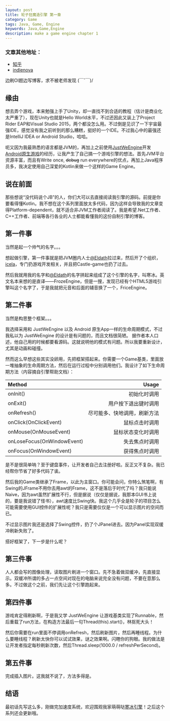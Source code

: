 ```yaml
---
layout: post
title: 轮子狂魔造引擎 第一章
category: Game
tags: Java, Game, Engine
keywords: Java,Game,Engine
description: make a game engine chapter 1
---
```


### 文章其他地址：
- [知乎](https://zhuanlan.zhihu.com/p/22053395)
- [indienova](http://indienova.com/u/ice1000/blogread/1043)

边刷OI题边写博客，求不被老师发现 (￣ˇ￣)/ 

## 缘由
想去弄个游戏，本来勉强上手了Unity，却一直找不到合适的教程（估计是商业化太严重了），现在Unity也就是Hello World水平，不过还因此又装上了Project Rider EAP和Visual Studio 2015，两个都没怎么用。不过倒是见识了一下宇宙最强IDE，感觉没有我之前听到的那么糟糕，挺好的一个IDE。不过我心中的最强还是IntelliJ IDEA or Android Studio，哈哈。

呃又因为我最熟悉的语言都是JVM的，再加上之前使用[JustWeEngine](https://github.com/lfkdsk/JustWeEngine)开发[Android原生游戏](https://github.com/icela/StudioVSEclipse)的经历，让我产生了自己搞一个游戏引擎的想法。首先JVM平台资源丰富，而且有Write once, ~~debug~~ run everywhere的优点，再加上Java程序员多，我决定使用自己深爱的Kotlin来做一个这样的Game Engine。

## 说在前面
那些想说“没代码说个JB”的人，你们大可以去直接阅读我引擎的源码。前提是你要看得懂Kotlin。我不想在这个系列里面放太多代码，因为这样会导致我的文章变得Platform-dependent，就不适合非JVM工作者阅读了。我是希望.Net工作者、C++工作者、前端等各行各业的人士都能看懂我的这份自制引擎的博客。

## 第一件事
当然是起一个帅气的名字。。。

想起做引擎，第一件事就是把JVM圈内人士[@Eldath](https://github.com/lizhaohan001)拉过来，然后开了个组织，[icela](https://github.com/icela)，专门扔游戏开发相关，并且把Castle-game也扔了过去。

然后我就用我的名字和[@Eldath](https://github.com/lizhaohan001)的名字拼起来组成了这个引擎的名字，叫寒冰。英文名本来想的是直译——FrozeEngine，但是一搜，发现已经有个HTML5游戏引擎叫这个名字了，于是我就把元音和后面的辅音换了一个，FriceEngine。

## 第二件事
当然是构思整个框架。。。

我选择采用和 JustWeEngine 以及 Android 原生App一样的生命周期模式，不过我私以为 JustWeEngine 的设计是有问题的，而且文档很简陋。 据作者本人口述，他自己用的时候都要看源码。这就说明他的模式有问题。所以我要重新设计，尤其是动画和碰撞。

然而这么早想这些其实没卵用，先把框架搭起来。你需要一个Game基类，里面放一堆抽象的生命周期方法，然后在运行过程中分别调用他们。我设计了如下生命周期方法（内容摘自引擎帮助文档）：

Method|Usage
:---|---:
onInit()|初始化时调用
onExit()|用户按下退出键时调用
onRefresh()|尽可能多、快地调用，刷新方法
onClick(OnClickEvent)|鼠标点击时调用
onMouse(OnMouseEvent)|鼠标状态变化时调用
onLoseFocus(OnWindowEvent)|失去焦点时调用
onFocus(OnWindowEvent)|获得焦点时调用

是不是很简单呐？至于键盘事件，让开发者自己去注册好啦。反正又不复杂。我已经帮你节省了好多代码了诶。

然后我的Game类继承了Frame，以此为主窗口。你可能会问，你特么煞笔啊，有Swing的JFrame不用你去用awt的Frame，这不是落后于时代了吗？我只能说Naive，因为awt虽然扩展性不行，但是据说（仅仅是据说，我那本GUI书上说的，要是我说错了怪书），awt速度比Swing快。我这个几乎全是轮子的项目怎么可能需要使用GUI控件的扩展性呢？我只是需要仅仅是一个可以显示图片的空间而已。

不过显示图片我还是选择了Swing控件，扔了个JPanel进去。因为Panel实现双缓冲刷新失败了。

搭好框架了，下一步是什么呢？

## 第三件事
人人都会写的图像处理，读取图片刷进一个窗口。先不急着做双缓冲，先直接显示。双缓冲所谓的多占一点空间对现在的电脑来说完全没有问题，不要在意那么多。不过做这个之前，我们先让这个引擎跑起来。

## 第四件事
游戏肯定得刷新啊，于是我又学 JustWeEngine 让游戏基类实现了Runnable，然后重载了run方法，在构造方法最后一句Thread(this).start()，林抠死大头！

然后你需要在run里面不停调用onRefresh，然后刷新图片，然后再睡线程。为什么要睡线程？刷新太快你可以试试效果，谜之效果啊。闪瞎你的狗眼。我的做法是让开发者指定每秒刷新次数，然后Thread.sleep(1000.0 / refreshPerSecond)。

## 第五件事
完成插入图片。这我就不说了，方法多得是。

## 结语

最初话先写这么多，刚做完加速度系统，欢迎围观我家萌萌哒[寒冰引擎](https://github.com/icela/FriceEngine)！之后这个系列还会更新哦。



